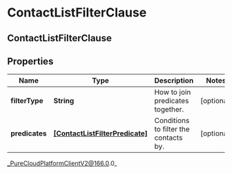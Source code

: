 # ContactListFilterClause

## ContactListFilterClause

## Properties

|Name | Type | Description | Notes|
|------------ | ------------- | ------------- | -------------|
| **filterType** | **String** | How to join predicates together. | [optional] |
| **predicates** | [**[ContactListFilterPredicate]**]([ContactListFilterPredicate]) | Conditions to filter the contacts by. | [optional] |



_PureCloudPlatformClientV2@166.0.0_

